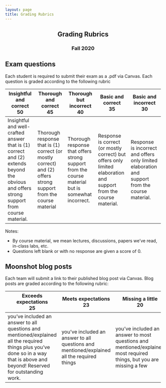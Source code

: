 ```yaml
---
layout: page
title: Grading Rubrics
---
```


<h2 align="center">Grading Rubrics</h2>
<h3 align="center">Fall 2020</h3>

## Exam questions
Each student is required to submit their exam as a .pdf via Canvas. Each question is graded according to the following rubric

Insightful and correct<br>50 | Thorough and correct<br>45 | Thorough but incorrect<br>40 | Basic and correct<br>35| Basic and incorrect <br>30
--- | --- | --- | --- | ---
Insightful and well-crafted answer that is (1) correct and (2) extends beyond the obvious and offers strong support from course material. | Thorough response that is (1) correct (or mostly correct) and (2) offers strong support from the course material | Thorough response that  offers strong support from the course material but is somewhat incorrect.| Response is correct (or mostly correct) but offers only limited elaboration and support from the course material. | Response is incorrect and offers only limited elaboration and support from the course material.

Notes:
- By course material, we mean lectures, discussions, papers we’ve read, in-class labs, etc.
- Questions left blank or with no response are given a score of 0.


## Moonshot blog posts
Each team will submit a link to their published blog post via Canvas. Blog posts are graded according to the following rubric:

Exceeds expectations<br>25 | Meets expectations<br>23 | Missing a little<br>20 | Missing a lot<br>15| No submission <br>0
--- | --- | --- | --- | ---
you’ve included an answer to all questions and mentioned/explained all the required things plus you’ve done so in a way that is above and beyond! Reserved for outstanding work. | you’ve included an answer to all questions and mentioned/explained all the required things | you’ve included an answer to most questions and mentioned/explained most required things, but you are missing a few| you’ve included some questions and mentioned/explained some things, but you are missing a lot of required elements.| You did not submit a blog post
